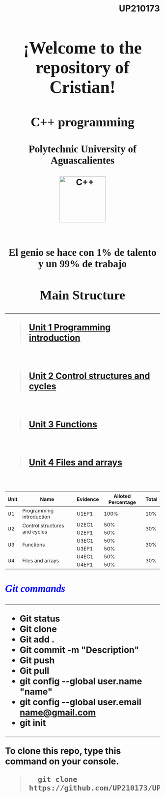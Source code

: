 <h1 align="left"><strong>
<div align="right">UP210173
</div>

<h1 align="center"><strong><font face="Century Gothic"> ¡Welcome to the repository of Cristian! </font></strong></h1>  

<h2 align="center"><strong><font face="Century Gothic">
C++ programming   </font></strong></h2>

<h3 align="center"><strong><font face="Times New Roman"> Polytechnic University of Aguascalientes </font></strong></h3>

<div align="center"> 
<img alt="C++" height="150" src="https://img2.freepng.es/20180425/wfw/kisspng-the-c-programming-language-c-for-beginners-leave-the-material-5ae11a550c6dc8.9560107615247017810509.jpg">
</div>

<br> 
<h3 align="center"><strong><font face="Times New Roman"> El genio se hace con 1% de talento y un 99% de trabajo </font></strong></h3>

<h2 align="center"><strong><font face="Times New Roman"> Main Structure </font></strong></h2>

***

><a href="https://github.com/UP210173/UP210173_CPP/tree/main/U1">Unit 1 Programming introduction</a>
<br>

><a href="https://github.com/UP210173/UP210173_CPP/tree/main/U2">Unit 2 Control structures and cycles</a>
<br>  

 ><a href="?">Unit 3 Functions</a>
<br> 

><a href="?">Unit 4 Files and arrays</a>
<br>  

<table class="tg">
<thead>
  <tr>
    <th class="tg-c3ow">Unit</th>
    <th class="tg-c3ow">Name</th>
    <th class="tg-c3ow">Evidence</th>
    <th class="tg-c3ow">Alloted Percentage</th>
    <th class="tg-c3ow">Total</th>
  </tr>
</thead>
<tbody>
  <tr>
    <td class="tg-c3ow">U1</td>
    <td class="tg-c3ow">Programming introduction</td>
    <td class="tg-c3ow">U1EP1</td>
    <td class="tg-c3ow">100%</td>
    <td class="tg-c3ow">10%</td>
  </tr>
  <tr>
    <td class="tg-c3ow" rowspan="2">U2</td>
    <td class="tg-c3ow" rowspan="2">Control structures and cycles</td>
    <td class="tg-c3ow">U2EC1</td>
    <td class="tg-c3ow">50%</td>
    <td class="tg-c3ow" rowspan="2">30%</td>
  </tr>
  <tr>
    <td class="tg-c3ow">U2EP1</td>
    <td class="tg-c3ow">50%</td>
  </tr>
  <tr>
    <td class="tg-c3ow" rowspan="2">U3</td>
    <td class="tg-c3ow" rowspan="2">Functions</td>
    <td class="tg-c3ow">U3EC1</td>
    <td class="tg-c3ow">50%</td>
    <td class="tg-c3ow" rowspan="2">30%</td>
  </tr>
  <tr>
    <td class="tg-c3ow">U3EP1</td>
    <td class="tg-c3ow">50%</td>
  </tr>
   <tr>
    <td class="tg-c3ow" rowspan="2">U4</td>
    <td class="tg-c3ow" rowspan="2"> Files and arrays</td>
    <td class="tg-c3ow">U4EC1</td>
    <td class="tg-c3ow">50%</td>
    <td class="tg-c3ow" rowspan="2">30%</td>
  </tr>
  <tr>
    <td class="tg-c3ow">U4EP1</td>
    <td class="tg-c3ow">50%</td>
  </tr>
</tbody>
</table>


### <font color=blue face="Times new roman"> _Git commands_ </font>

***  
* Git status
* Git clone
* Git add .
* Git commit -m "Description"
* Git push
* Git pull 
* git config --global user.name "name"
* git config --global user.email name@gmail.com
* git init
***  

To clone this repo, type this command on your console.
>       git clone https://github.com/UP210173/UP210173_CPP.git

